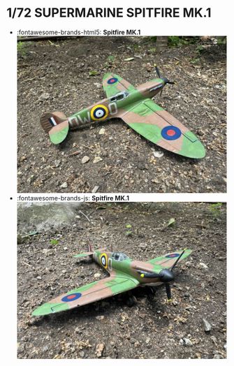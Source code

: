 # 1/72 SUPERMARINE SPITFIRE MK.1

<div class="grid cards" markdown>

- :fontawesome-brands-html5: __Spitfire MK.1__ ![Spitfire MK.1](../../assets/images/supermarine-spitfire-mk-1-60748/IMG_5171.jpg)
- :fontawesome-brands-js: __Spitfire MK.1__ ![Spitfire MK.1](../../assets/images/supermarine-spitfire-mk-1-60748/IMG_5172.jpg)

</div>
